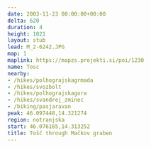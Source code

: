 ```yaml
---
date: 2003-11-23 00:00:00+00:00
delta: 620
duration: 4
height: 1021
layout: stub
lead: M_2-6242.JPG
map: 1
maplink: https://mapzs.projekti.si/poi/1230
name: Tosc
nearby:
- /hikes/polhograjskagrmada
- /hikes/svozbolt
- /hikes/polhograjskagora
- /hikes/svandrej_zminec
- /biking/pasjaravan
peak: 46.097448,14.321274
region: notranjska
start: 46.076165,14.313252
title: Tošč through Mačkov graben
---
```

